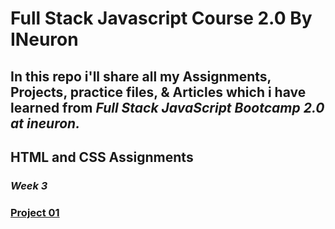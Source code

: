 # Full Stack Javascript Course 2.0 By INeuron

## In this repo i'll share all my Assignments, Projects, practice files, & Articles which i have learned from **_Full Stack JavaScript Bootcamp 2.0 at ineuron._**

## HTML and CSS Assignments

### _Week 3_

### [Project 01](./HTML%20and%20CSS%20Assignments/Project%2001/)
